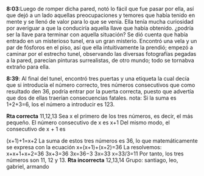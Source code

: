 **8:03**:Luego de romper dicha pared, notó lo fácil que fue pasar por ella, así que dejó a un lado aquellas preocupaciones y temores que había tenido en mente y se llenó de valor para lo que se venía. Ella tenía mucha curiosidad por averiguar a que la conduciría aquella llave que había obtenido. ¿podría ser la llave para terminar con aquella situación? Se dió cuenta que había entrado en un misterioso tunel, era un gran misterio. Encontró una vela y un par de fósforos en el piso, así que ella intuitivamente la prendió; empezó a caminar por el estrecho tunel, observando las diversas fotografías pegadas a la pared, parecían pinturas surrealistas, de otro mundo; todo se tornabva extraño para ella. 

**8:39**: Al final del tunel, encontró tres puertas y una etiqueta la cual decía que si introducía el número correcto, tres números consecutivos que como resultado den 36, podría entrar por la puerta correcta, puesto que advertía que dos de ellas traerían consecuencias fatales. 
nota: Si la suma es 1+2+3=6, los el número a introducir es 123.

**Rta correcta** 11,12,13
Sea x el primero de los tres números, es decir, el más pequeño. El número consecutivo de x es
x+1
Del mismo modo, el consecutivo de x + 1 es

(x+1)+1=x+2
La suma de estos tres números es 36, lo que matemáticamente se expresa con la ecuación
x+(x+1)+(x+2)=36
La resolvemos:
x+x+1+x+2=36
3x+3=36
3x=36−3
3x=33
x=33/3=11
Por tanto, los tres números son 11, 12 y 13.
**Rta incorrecta** 12,13,14
Grupo: santiago, leo, gabriel, armando
